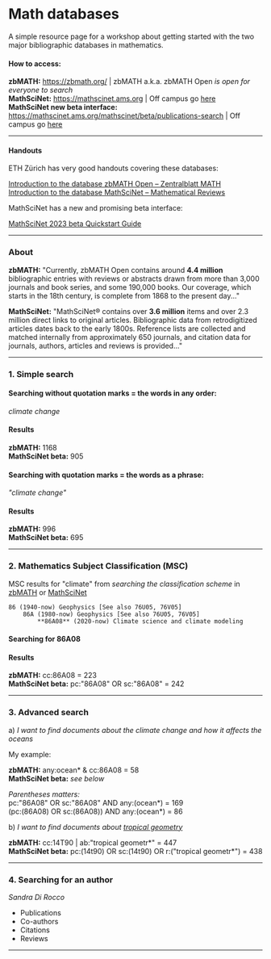 # Math databases

A simple resource page for a workshop about getting started with the two major bibliographic databases in mathematics.

#### How to access:

**zbMATH:** https://zbmath.org/  | zbMATH a.k.a. zbMATH Open *is open for everyone to search*    
**MathSciNet:** https://mathscinet.ams.org   |   Off campus go [here](https://focus.lib.kth.se/login?URL=https://www.ams.org/mathscinet/)     
**MathSciNet new beta interface:** https://mathscinet.ams.org/mathscinet/beta/publications-search   |   Off campus go [here](https://focus.lib.kth.se/login?url=https://mathscinet.ams.org/mathscinet/beta/publications-search)

---

#### Handouts   

ETH Zürich has very good handouts covering these databases:    

[Introduction to the database zbMATH Open – Zentralblatt MATH](https://github.com/awandahl/math/blob/main/ETH_2022-03-11-ZentralblattMATH_Handout_EN.pdf)    
[Introduction to the database MathSciNet – Mathematical Reviews](https://github.com/awandahl/math/blob/main/ETH_2022-03-11-MathSciNet_Handout_EN.pdf)

MathSciNet has a new and promising beta interface:    

[MathSciNet 2023 beta Quickstart Guide](https://www.ams.org/publications/msn-quickstart-guide.pdf)

---
### About

**zbMATH:** "Currently, zbMATH Open contains around **4.4 million** bibliographic entries with reviews or abstracts drawn from more than 3,000 journals and book series, and some 190,000 books. Our coverage, which starts in the 18th century, is complete from 1868 to the present day..."    

**MathSciNet:** "MathSciNet® contains over **3.6 million** items and over 2.3 million direct links to original articles. Bibliographic data from retrodigitized articles dates back to the early 1800s. Reference lists are collected and matched internally from approximately 650 journals, and citation data for journals, authors, articles and reviews is provided..."    

---

### 1. Simple search  

#### Searching **without** quotation marks = the words in any order:    


*climate change*    

#### Results    
**zbMATH:** 1168    
**MathSciNet beta:** 905    

#### Searching **with** quotation marks = the words as a phrase:    

*"climate change"* 

#### Results
**zbMATH:** 996    
**MathSciNet beta:** 695    

---

### 2. Mathematics Subject Classification (MSC)
MSC results for "climate" from *searching the classification scheme* in [zbMATH](https://zbmath.org/classification/) or [MathSciNet](https://mathscinet-ams-org.focus.lib.kth.se/mathscinet/beta/msc-search)    

````
86 (1940-now) Geophysics [See also 76U05, 76V05]    
	86A (1980-now) Geophysics [See also 76U05, 76V05]    
		**86A08** (2020-now) Climate science and climate modeling    
````

#### Searching for 86A08    

#### Results
**zbMATH:** cc:86A08 = 223    
**MathSciNet beta:** pc:"86A08" OR sc:"86A08" = 242  

---
### 3. Advanced search    

a) *I want to find documents about the climate change and how it affects the oceans*        

My example:    

**zbMATH:**  any:ocean* & cc:86A08  = 58    
**MathSciNet beta:** *see below*

*Parentheses matters:*    
pc:"86A08" OR sc:"86A08" AND any:(ocean*) = 169    
(pc:(86A08) OR sc:(86A08)) AND any:(ocean*) = 86    
  

b) *I want to find documents about [tropical geometry](https://en.wikipedia.org/wiki/Tropical_geometry)*

**zbMATH:** cc:14T90 | ab:"tropical geometr*" = 447    
**MathSciNet beta:** pc:(14t90) OR sc:(14t90) OR r:("tropical geometr*") = 438

---
### 4. Searching for an author    

*Sandra Di Rocco*    
- Publications
- Co-authors
- Citations
- Reviews

---
 
